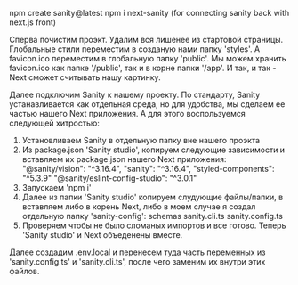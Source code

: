 npm create sanity@latest 
npm i next-sanity (for connecting sanity  back with next.js front)

Сперва почистим проэкт. Удалим вся лишенее из стартовой страницы. Глобальные стили переместим в созданую нами папку 'styles'. А favicon.ico переместим в глобальную папку 'public'. Мы можем хранить favicon.ico как папке '/public', так и в корне папки '/app'. И так, и так - Next сможет считывать нашу картинку.

Далее подключим Sanity к нашему проекту. По стандарту, Sanity устанавливается как отдельная среда, но для удобства, мы сделаем ее частью нашего Next приложения. А для этого воспользуемся следующей хитростью:

1. Установливаем Sanity в отдельную папку вне нашего проэкта
2. Из package.json 'Sanity studio', копируем следующие зависимости и вставляем их package.json нашего Next приложения:
  "@sanity/vision": "^3.16.4",
  "sanity": "^3.16.4",
  "styled-components": "^5.3.9"
  "@sanity/eslint-config-studio": "^3.0.1"
3. Запускаем 'npm i'
4. Далее из папки 'Sanity studio' копируем слудующие файлы/папки, в вставляем либо в корень Next, либо в моем случае я создал отдельную папку 'sanity-config':
  schemas
  sanity.cli.ts
  sanity.config.ts
5. Проверяем чтобы не было сломаных импортов и все готово. Теперь 'Sanity studio' и Next объеденены вместе.

Далее создадим .env.local и перенесем туда часть переменных из 'sanity.config.ts' и 'sanity.cli.ts', после чего заменим их внутри этих файлов.